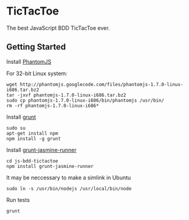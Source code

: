 # TicTacToe

The best JavaScript BDD TicTacToe ever.

## Getting Started

Install [PhantomJS](http://phantomjs.org)

For 32-bit Linux system:
```
wget http://phantomjs.googlecode.com/files/phantomjs-1.7.0-linux-i686.tar.bz2
tar -jxvf phantomjs-1.7.0-linux-i686.tar.bz2
sudo cp phantomjs-1.7.0-linux-i686/bin/phantomjs /usr/bin/
rm -rf phantomjs-1.7.0-linux-i686*
```

Install [grunt](http://phantomjs.org)
```
sudo su
apt-get install npm
npm install -g grunt
```

Install [grunt-jasmine-runner](http://github.com/jasmine-contrib/grunt-jasmine-runner)
```
cd js-bdd-tictactoe
npm install grunt-jasmine-runner

```
It may be neccessary to make a simlink in Ubuntu
```
sudo ln -s /usr/bin/nodejs /usr/local/bin/node
```

Run tests
```
grunt
```

